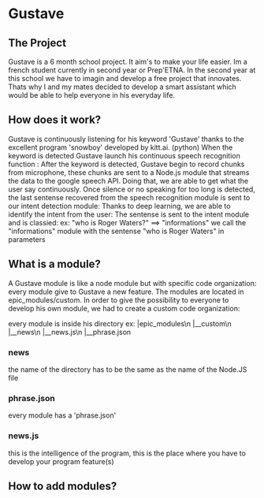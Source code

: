 # Gustave

## The Project

Gustave is a 6 month school project. It aim's to make your life easier.
Im a french student currently in second year or Prep'ETNA.
In the second year at this school we have to imagin and develop a free project that innovates.
Thats why I and my mates decided to develop a smart assistant which would be able to help everyone in his everyday life.

## How does it work?

Gustave is continuously listening for his keyword 'Gustave' thanks to the excellent program 'snowboy' developed by kitt.ai. (python)
When the keyword is detected Gustave launch his continuous speech recognition function :
	After the keyword is detected, Gustave begin to record chunks from microphone, these chunks are sent to a Node.js module that streams the data to the google speech API.
	Doing that, we are able to get what the user say continuously.
Once silence or no speaking for too long is detected, the last sentense recovered from the speech recognition module is sent to our intent detection module:
	Thanks to deep learning, we are able to identify the intent from the user:
	The sentense is sent to the intent module and is classied:
	ex: "who is Roger Waters?" ==> "informations"
	we call the "informations" module with the sentense "who is Roger Waters" in parameters

## What is a module?

A Gustave module is like a node module but with specific code organization:
every module give to Gustave a new feature.
The modules are located in epic_modules/custom.
In order to give the possibility to everyone to develop his own module, we had to create a custom code organization:

every module is inside his directory ex:
|epic_modules\n
|__custom\n
  |__news\n
    |__news.js\n
    |__phrase.json


### news
the name of the directory has to be the same as the name of the Node.JS file

### phrase.json
	
every module has a 'phrase.json'

### news.js
this is the intelligence of the program, this is the place where you have to develop your program feature(s)


## How to add modules?